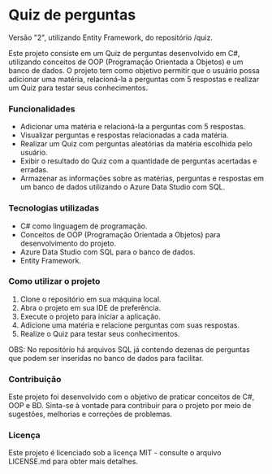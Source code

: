 # Quiz de perguntas

Versão "2", utilizando Entity Framework, do repositório /quiz.

Este projeto consiste em um Quiz de perguntas desenvolvido em C#, utilizando conceitos de OOP (Programação Orientada a Objetos) e um banco de dados. O projeto tem como objetivo permitir que o usuário possa adicionar uma matéria, relacioná-la a perguntas com 5 respostas e realizar um Quiz para testar seus conhecimentos.

### Funcionalidades

- Adicionar uma matéria e relacioná-la a perguntas com 5 respostas.
- Visualizar perguntas e respostas relacionadas a cada matéria.
- Realizar um Quiz com perguntas aleatórias da matéria escolhida pelo usuário.
- Exibir o resultado do Quiz com a quantidade de perguntas acertadas e erradas.
- Armazenar as informações sobre as matérias, perguntas e respostas em um banco de dados utilizando o Azure Data Studio com SQL.

### Tecnologias utilizadas

- C# como linguagem de programação.
- Conceitos de OOP (Programação Orientada a Objetos) para desenvolvimento do projeto.
- Azure Data Studio com SQL para o banco de dados.
- Entity Framework.

### Como utilizar o projeto

1. Clone o repositório em sua máquina local.
2. Abra o projeto em sua IDE de preferência.
3. Execute o projeto para iniciar a aplicação.
4. Adicione uma matéria e relacione perguntas com suas respostas.
5. Realize o Quiz para testar seus conhecimentos.

OBS: No repositório há arquivos SQL já contendo dezenas de perguntas que podem ser inseridas no banco de dados para facilitar.
### Contribuição

Este projeto foi desenvolvido com o objetivo de praticar conceitos de C#, OOP e BD. Sinta-se à vontade para contribuir para o projeto por meio de sugestões, melhorias e correções de problemas.

### Licença

Este projeto é licenciado sob a licença MIT - consulte o arquivo LICENSE.md para obter mais detalhes.
